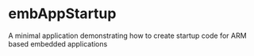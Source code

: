 # embAppStartup
A minimal application demonstrating how to create startup code for ARM based embedded applications
